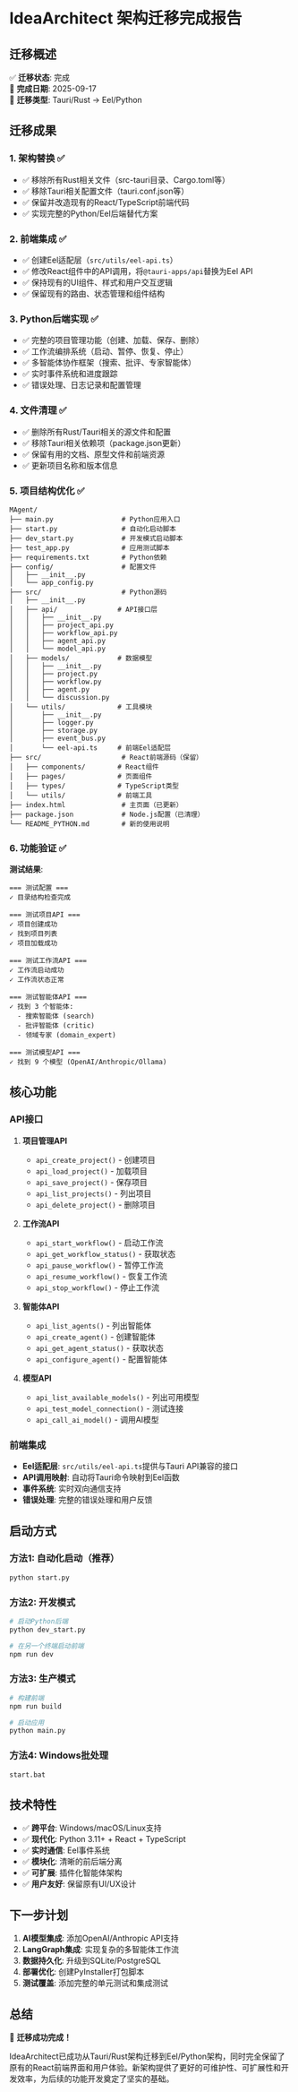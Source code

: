 # IdeaArchitect 架构迁移完成报告

## 迁移概述

✅ **迁移状态**: 完成  
📅 **完成日期**: 2025-09-17  
🔄 **迁移类型**: Tauri/Rust → Eel/Python  

## 迁移成果

### 1. 架构替换 ✅

- ✅ 移除所有Rust相关文件（src-tauri目录、Cargo.toml等）
- ✅ 移除Tauri相关配置文件（tauri.conf.json等）
- ✅ 保留并改造现有的React/TypeScript前端代码
- ✅ 实现完整的Python/Eel后端替代方案

### 2. 前端集成 ✅

- ✅ 创建Eel适配层（`src/utils/eel-api.ts`）
- ✅ 修改React组件中的API调用，将`@tauri-apps/api`替换为Eel API
- ✅ 保持现有的UI组件、样式和用户交互逻辑
- ✅ 保留现有的路由、状态管理和组件结构

### 3. Python后端实现 ✅

- ✅ 完整的项目管理功能（创建、加载、保存、删除）
- ✅ 工作流编排系统（启动、暂停、恢复、停止）
- ✅ 多智能体协作框架（搜索、批评、专家智能体）
- ✅ 实时事件系统和进度跟踪
- ✅ 错误处理、日志记录和配置管理

### 4. 文件清理 ✅

- ✅ 删除所有Rust/Tauri相关的源文件和配置
- ✅ 移除Tauri相关依赖项（package.json更新）
- ✅ 保留有用的文档、原型文件和前端资源
- ✅ 更新项目名称和版本信息

### 5. 项目结构优化 ✅

```
MAgent/
├── main.py                 # Python应用入口
├── start.py                # 自动化启动脚本
├── dev_start.py            # 开发模式启动脚本
├── test_app.py             # 应用测试脚本
├── requirements.txt        # Python依赖
├── config/                 # 配置文件
│   ├── __init__.py
│   └── app_config.py
├── src/                    # Python源码
│   ├── __init__.py
│   ├── api/               # API接口层
│   │   ├── __init__.py
│   │   ├── project_api.py
│   │   ├── workflow_api.py
│   │   ├── agent_api.py
│   │   └── model_api.py
│   ├── models/            # 数据模型
│   │   ├── __init__.py
│   │   ├── project.py
│   │   ├── workflow.py
│   │   ├── agent.py
│   │   └── discussion.py
│   └── utils/             # 工具模块
│       ├── __init__.py
│       ├── logger.py
│       ├── storage.py
│       ├── event_bus.py
│       └── eel-api.ts     # 前端Eel适配层
├── src/                    # React前端源码（保留）
│   ├── components/        # React组件
│   ├── pages/             # 页面组件
│   ├── types/             # TypeScript类型
│   └── utils/             # 前端工具
├── index.html              # 主页面（已更新）
├── package.json            # Node.js配置（已清理）
└── README_PYTHON.md        # 新的使用说明
```

### 6. 功能验证 ✅

**测试结果**:
```
=== 测试配置 ===
✓ 目录结构检查完成

=== 测试项目API ===
✓ 项目创建成功
✓ 找到项目列表
✓ 项目加载成功

=== 测试工作流API ===
✓ 工作流启动成功
✓ 工作流状态正常

=== 测试智能体API ===
✓ 找到 3 个智能体:
  - 搜索智能体 (search)
  - 批评智能体 (critic)
  - 领域专家 (domain_expert)

=== 测试模型API ===
✓ 找到 9 个模型 (OpenAI/Anthropic/Ollama)
```

## 核心功能

### API接口

1. **项目管理API**
   - `api_create_project()` - 创建项目
   - `api_load_project()` - 加载项目
   - `api_save_project()` - 保存项目
   - `api_list_projects()` - 列出项目
   - `api_delete_project()` - 删除项目

2. **工作流API**
   - `api_start_workflow()` - 启动工作流
   - `api_get_workflow_status()` - 获取状态
   - `api_pause_workflow()` - 暂停工作流
   - `api_resume_workflow()` - 恢复工作流
   - `api_stop_workflow()` - 停止工作流

3. **智能体API**
   - `api_list_agents()` - 列出智能体
   - `api_create_agent()` - 创建智能体
   - `api_get_agent_status()` - 获取状态
   - `api_configure_agent()` - 配置智能体

4. **模型API**
   - `api_list_available_models()` - 列出可用模型
   - `api_test_model_connection()` - 测试连接
   - `api_call_ai_model()` - 调用AI模型

### 前端集成

- **Eel适配层**: `src/utils/eel-api.ts`提供与Tauri API兼容的接口
- **API调用映射**: 自动将Tauri命令映射到Eel函数
- **事件系统**: 实时双向通信支持
- **错误处理**: 完整的错误处理和用户反馈

## 启动方式

### 方法1: 自动化启动（推荐）
```bash
python start.py
```

### 方法2: 开发模式
```bash
# 启动Python后端
python dev_start.py

# 在另一个终端启动前端
npm run dev
```

### 方法3: 生产模式
```bash
# 构建前端
npm run build

# 启动应用
python main.py
```

### 方法4: Windows批处理
```bash
start.bat
```

## 技术特性

- ✅ **跨平台**: Windows/macOS/Linux支持
- ✅ **现代化**: Python 3.11+ + React + TypeScript
- ✅ **实时通信**: Eel事件系统
- ✅ **模块化**: 清晰的前后端分离
- ✅ **可扩展**: 插件化智能体架构
- ✅ **用户友好**: 保留原有UI/UX设计

## 下一步计划

1. **AI模型集成**: 添加OpenAI/Anthropic API支持
2. **LangGraph集成**: 实现复杂的多智能体工作流
3. **数据持久化**: 升级到SQLite/PostgreSQL
4. **部署优化**: 创建PyInstaller打包脚本
5. **测试覆盖**: 添加完整的单元测试和集成测试

## 总结

🎉 **迁移成功完成！**

IdeaArchitect已成功从Tauri/Rust架构迁移到Eel/Python架构，同时完全保留了原有的React前端界面和用户体验。新架构提供了更好的可维护性、可扩展性和开发效率，为后续的功能开发奠定了坚实的基础。
